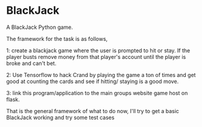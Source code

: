 # BlackJack
A BlackJack Python game.

The framework for the task is as follows,

1: create a blackjack game where the user is prompted to hit
or stay. If the player busts remove money from that player's 
account until the player is broke and can't bet. 

2: Use Tensorflow to hack Crand by playing the game a ton of times
and get good at counting the cards and see if hitting/ staying is a good move.

3: link this program/application to the main groups website game host
on flask.

That is the general framework of what to do now, I'll try to get a basic 
BlackJack working and try some test cases
